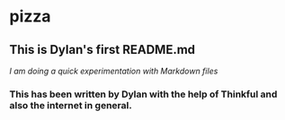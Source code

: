 # pizza
## This is Dylan's first README.md
*I am doing a quick experimentation with Markdown files*

### This has been written by Dylan with the help of Thinkful and also the internet in general.

